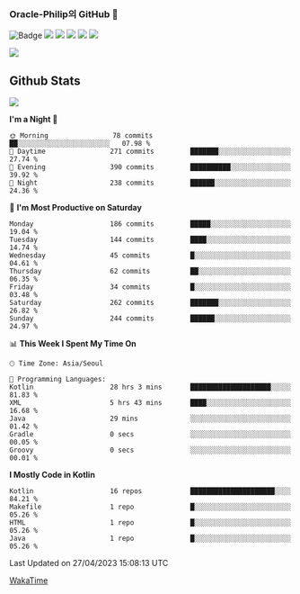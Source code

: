 ### Oracle-Philip의 GitHub 👋

![Badge](http://img.shields.io/badge/-Java-black?style=flat-square)
<img src="https://img.shields.io/badge/ -Kotlin-black?style=flat-square&logo=Kotlin&logoColor=#7F52FF"/></a>
<img src="https://img.shields.io/badge/ -Dart-black?style=flat-square&logo=Dart&logoColor=#0175C2"/></a>
<img src="https://img.shields.io/badge/ -Android-black?style=flat-square&logo=Android&logoColor=#3DDC84"/></a>
<img src="https://img.shields.io/badge/ -Flutter-black?style=flat-square&logo=Flutter&logoColor=#02569B"/></a>
<img src="https://img.shields.io/badge/ -Firebase-black?style=flat-square&logo=Firebase&logoColor=#FFCA28"/></a>

<img src="https://img.shields.io/badge/ -BLE-black?style=flat-square&logo=Bluetooth&logoColor=#0082FC"/></a>

<!--
<img src="https://img.shields.io/badge/ -STM32F103-black?style=flat-square&logo=STMicroelectronics&logoColor=#03234B"/></a>
<img src="https://img.shields.io/badge/ -Qt-black?style=flat-square&logo=Qt&logoColor=#41CD52"/></a>
-->

<!--
![Badge](http://img.shields.io/badge/-Java-black?style=flat-square)
![Badge](http://img.shields.io/badge/-Koltin-black?style=flat-square)
![Badge](http://img.shields.io/badge/-Dart-black?style=flat-square)
![Badge](http://img.shields.io/badge/-Android-black?style=flat-square)
![Badge](http://img.shields.io/badge/-Flutter-black?style=flat-square)
![Badge](http://img.shields.io/badge/-Firebase-black?style=flat-square)
-->

## Github Stats  
<div align="left"><img src="https://github-readme-stats.vercel.app/api?username=Oracle-Philip&show_icons=true&count_private=true&hide_border=true" align="center" /></div>


<!--START_SECTION:waka-->
**I'm a Night 🦉** 

```text
🌞 Morning                78 commits          ██░░░░░░░░░░░░░░░░░░░░░░░   07.98 % 
🌆 Daytime                271 commits         ███████░░░░░░░░░░░░░░░░░░   27.74 % 
🌃 Evening                390 commits         ██████████░░░░░░░░░░░░░░░   39.92 % 
🌙 Night                  238 commits         ██████░░░░░░░░░░░░░░░░░░░   24.36 % 
```
📅 **I'm Most Productive on Saturday** 

```text
Monday                   186 commits         █████░░░░░░░░░░░░░░░░░░░░   19.04 % 
Tuesday                  144 commits         ████░░░░░░░░░░░░░░░░░░░░░   14.74 % 
Wednesday                45 commits          █░░░░░░░░░░░░░░░░░░░░░░░░   04.61 % 
Thursday                 62 commits          ██░░░░░░░░░░░░░░░░░░░░░░░   06.35 % 
Friday                   34 commits          █░░░░░░░░░░░░░░░░░░░░░░░░   03.48 % 
Saturday                 262 commits         ███████░░░░░░░░░░░░░░░░░░   26.82 % 
Sunday                   244 commits         ██████░░░░░░░░░░░░░░░░░░░   24.97 % 
```


📊 **This Week I Spent My Time On** 

```text
🕑︎ Time Zone: Asia/Seoul

💬 Programming Languages: 
Kotlin                   28 hrs 3 mins       ████████████████████░░░░░   81.83 % 
XML                      5 hrs 43 mins       ████░░░░░░░░░░░░░░░░░░░░░   16.68 % 
Java                     29 mins             ░░░░░░░░░░░░░░░░░░░░░░░░░   01.42 % 
Gradle                   0 secs              ░░░░░░░░░░░░░░░░░░░░░░░░░   00.05 % 
Groovy                   0 secs              ░░░░░░░░░░░░░░░░░░░░░░░░░   00.01 % 
```

**I Mostly Code in Kotlin** 

```text
Kotlin                   16 repos            █████████████████████░░░░   84.21 % 
Makefile                 1 repo              █░░░░░░░░░░░░░░░░░░░░░░░░   05.26 % 
HTML                     1 repo              █░░░░░░░░░░░░░░░░░░░░░░░░   05.26 % 
Java                     1 repo              █░░░░░░░░░░░░░░░░░░░░░░░░   05.26 % 
```




 Last Updated on 27/04/2023 15:08:13 UTC
<!--END_SECTION:waka-->


<!--
**Oracle-Philip/Oracle-Philip** is a ✨ _special_ ✨ repository because its `README.md` (this file) appears on your GitHub profile.

Here are some ideas to get you started:

- 🔭 I’m currently working on ...
- 🌱 I’m currently learning ...
- 👯 I’m looking to collaborate on ...
- 🤔 I’m looking for help with ...
- 💬 Ask me about ...
- 📫 How to reach me: ...
- 😄 Pronouns: ...
- ⚡ Fun fact: ...
-->


[WakaTime](https://wakatime.com/dashboard)
